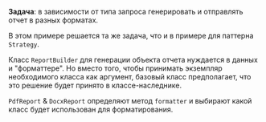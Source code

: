 **Задача**: в зависимости от типа запроса генерировать и отправлять отчет в разных форматах.

В этом примере решается та же задача, что и в примере для паттерна `Strategy`.

Класс `ReportBuilder` для генерации объекта отчета нуждается в данных и "форматтере". Но вместо того, чтобы принимать экземпляр необходимого класса как аргумент, базовый класс предполагает, что это решение будет принято в классе-наследнике.

`PdfReport` & `DocxReport` определяют метод `formatter` и выбирают какой класс будет использован для форматирования.

